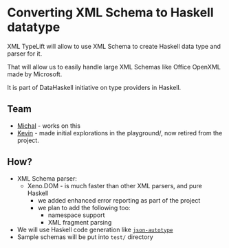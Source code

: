 # Converting XML Schema to Haskell datatype


XML TypeLift will allow to use XML Schema to create Haskell data type and parser for it.

That will allow us to easily handle large XML Schemas like Office OpenXML made by Microsoft.

It is part of DataHaskell initiative on type providers in Haskell.

## Team

* [Michal](http://github.com/mgajda) - works on this
* [Kevin](http://github.com/dataopt) - made initial explorations in the playground/, now retired from the project.

## How?

* XML Schema parser:
  - Xeno.DOM - is much faster than other XML parsers, and pure Haskell
    * we added enhanced error reporting as part of the project
    * we plan to add the following too:
      - namespace support
      - XML fragment parsing
* We will use Haskell code generation like [`json-autotype`](http://github.com/mgajda/json-autotype)
* Sample schemas will be put into `test/` directory

